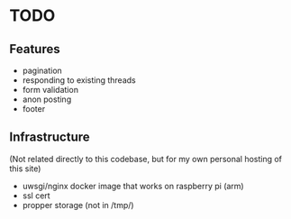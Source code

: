# TODO

## Features

 * pagination
 * responding to existing threads
 * form validation
 * anon posting
 * footer

## Infrastructure

(Not related directly to this codebase, but for my own personal hosting of this site)

 * uwsgi/nginx docker image that works on raspberry pi (arm)
 * ssl cert
 * propper storage (not in /tmp/)
